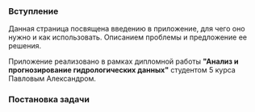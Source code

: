 ### Вступление
Данная страница посвящена введению в приложение, для чего оно нужно и как использовать. Описанием проблемы и предложение ее решения.

Приложение реализовано в рамках дипломной работы __"Анализ и прогнозирование гидрологических данных"__ студентом 5 курса Павловым Александром.

### Постановка задачи
